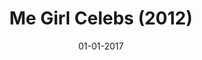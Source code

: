 ---
draft: true
title: "Me Girl Celebs (2012)"
date: 01-01-2017
type: main
category: game
category_slug: game
role: uidesigner
external_url: ""
image: assets/credits/...
---